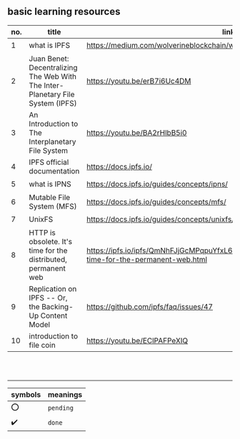  ## basic learning resources
 
no. | title     | link | description | type | status
--- | --------- | ---- | ----------- | ---- | ------
1 | what is IPFS | https://medium.com/wolverineblockchain/what-is-ipfs-b83277597da5 | - | `blog` | :heavy_check_mark: 
2 | Juan Benet: Decentralizing The Web With The Inter-Planetary File System (IPFS) | https://youtu.be/erB7i6Uc4DM | - | `video` | :o:
3 | An Introduction to The Interplanetary File System | https://youtu.be/BA2rHlbB5i0 | - | `video` | :heavy_check_mark: 
4 | IPFS official documentation | https://docs.ipfs.io/ | - | `docs` | :o:
5 | what is IPNS | https://docs.ipfs.io/guides/concepts/ipns/ | - | `blog` | :o:
6 | Mutable File System (MFS) | https://docs.ipfs.io/guides/concepts/mfs/ | - | `blog` | :o:
7 | UnixFS | https://docs.ipfs.io/guides/concepts/unixfs/ | - | `blog` | :o:
8 | HTTP is obsolete. It's time for the distributed, permanent web | https://ipfs.io/ipfs/QmNhFJjGcMPqpuYfxL62VVB9528NXqDNMFXiqN5bgFYiZ1/its-time-for-the-permanent-web.html | - | `blog` | :o:
9 | Replication on IPFS -- Or, the Backing-Up Content Model | https://github.com/ipfs/faq/issues/47 | - | `blog` | :o:
10 | introduction to file coin | https://youtu.be/EClPAFPeXIQ | - | `video` | :o:

<br />
<br />

---

symbols | meanings
------- | --------
:o: | `pending`
:heavy_check_mark: | `done`
